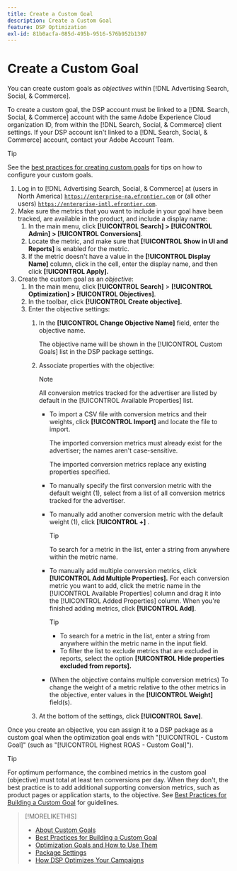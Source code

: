 ```yaml
---
title: Create a Custom Goal
description: Create a Custom Goal
feature: DSP Optimization
exl-id: 81b0acfa-085d-495b-9516-576b952b1307
---
```

# Create a Custom Goal

 You can create custom goals as *objectives* within [!DNL Advertising Search, Social, & Commerce].

To create a custom goal, the DSP account must be linked to a [!DNL Search, Social, & Commerce] account with the same Adobe Experience Cloud organization ID, from within the [!DNL Search, Social, & Commerce] client settings. If your DSP account isn't linked to a [!DNL Search, Social, & Commerce] account, contact your Adobe Account Team.

>[!TIP]
>
>See the [best practices for creating custom goals](custom-goal-best-practices.md) for tips on how to configure your custom goals.

1. Log in to [!DNL Advertising Search, Social, & Commerce] at (users in North America) [`https://enterprise-na.efrontier.com`](https://enterprise-na.efrontier.com) or (all other users) [`https://enterprise-intl.efrontier.com`](https://enterprise-intl.efrontier.com).
1. Make sure the metrics that you want to include in your goal have been tracked, are available in the product, and include a display name:
    1. In the main menu, click **[!UICONTROL Search] > [!UICONTROL Admin] > [!UICONTROL Conversions]**.
    1. Locate the metric, and make sure that **[!UICONTROL Show in UI and Reports]** is enabled for the metric.
    1. If the metric doesn't have a value in the **[!UICONTROL Display Name]** column, click in the cell, enter the display name, and then click **[!UICONTROL Apply].**
1. Create the custom goal as an *objective*:
    1. In the main menu, click **[!UICONTROL Search]** > **[!UICONTROL Optimization] > [!UICONTROL Objectives]**.
    1. In the toolbar, click **[!UICONTROL Create objective].**
    1. Enter the objective settings:
        1. In the **[!UICONTROL Change Objective Name]** field, enter the objective name.

           The objective name will be shown in the [!UICONTROL Custom Goals] list in the DSP package settings.

        1. Associate properties with the objective:

           >[!NOTE]
           >
           > All conversion metrics tracked for the advertiser are listed by default in the [!UICONTROL Available Properties] list.

            * To import a CSV file with conversion metrics and their weights, click **[!UICONTROL Import]** and locate the file to import.

               The imported conversion metrics must already exist for the advertiser; the names aren't case-sensitive.

               The imported conversion metrics replace any existing properties specified.

            * To manually specify the first conversion metric with the default weight (1), select from a list of all conversion metrics tracked for the advertiser.

            * To manually add another conversion metric with the default weight (1), click **[!UICONTROL +]** .

               >[!TIP]
               >
               > To search for a metric in the list, enter a string from anywhere within the metric name.

            * To manually add multiple conversion metrics, click **[!UICONTROL Add Multiple Properties].** For each conversion metric you want to add, click the metric name in the [!UICONTROL Available Properties] column and drag it into the [!UICONTROL Added Properties] column. When you're finished adding metrics, click **[!UICONTROL Add]**.

               >[!TIP]
               >
               >* To search for a metric in the list, enter a string from anywhere within the metric name in the input field.
               >* To filter the list to exclude metrics that are excluded in reports, select the option **[!UICONTROL Hide properties excluded from reports].**

            * (When the objective contains multiple conversion metrics) To change the weight of a metric relative to the other metrics in the objective, enter values in the **[!UICONTROL Weight]** field(s).

        1. At the bottom of the settings, click **[!UICONTROL Save]**.

Once you create an objective, you can assign it to a DSP package as a custom goal when the optimization goal ends with "[!UICONTROL - Custom Goal]" (such as "[!UICONTROL Highest ROAS - Custom Goal]").

>[!TIP]
>
>For optimum performance, the combined metrics in the custom goal (objective) must total at least ten conversions per day. When they don't, the best practice is to add additional supporting conversion metrics, such as product pages or application starts, to the objective. See [Best Practices for Building a Custom Goal](custom-goal-best-practices.md) for guidelines.

>[!MORELIKETHIS]
>
>* [About Custom Goals](custom-goal-about.md)
>* [Best Practices for Building a Custom Goal](custom-goal-best-practices.md)
>* [Optimization Goals and How to Use Them](optimization-goals.md)
>* [Package Settings](/help/dsp/campaign-management/packages/package-settings.md)
> * [How DSP Optimizes Your Campaigns](optimization-how-dsp-optimizes-campaigns.md)
